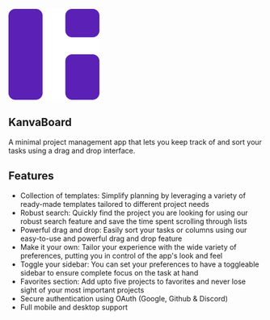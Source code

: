 ![logo](public/logo.png)


## KanvaBoard
A minimal project management app that lets you keep track of and sort your tasks using a drag and drop interface.




## Features
- Collection of templates: Simplify planning by leveraging a variety of ready-made templates tailored to different project needs
- Robust search: Quickly find the project you are looking for using our robust search feature and save the time spent scrolling through lists
- Powerful drag and drop: Easily sort your tasks or columns using our easy-to-use and powerful drag and drop feature
- Make it your own: Tailor your experience with the wide variety of preferences, putting you in control of the app's look and feel
- Toggle your sidebar: You can set your preferences to have a toggleable sidebar to ensure complete focus on the task at hand
- Favorites section: Add upto five projects to favorites and never lose sight of your most important projects
- Secure authentication using OAuth (Google, Github & Discord)
- Full mobile and desktop support
